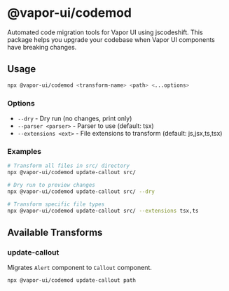 # @vapor-ui/codemod

Automated code migration tools for Vapor UI using jscodeshift. This package helps you upgrade your codebase when Vapor UI components have breaking changes.

## Usage

```bash
npx @vapor-ui/codemod <transform-name> <path> <...options>
```

### Options

-   `--dry` - Dry run (no changes, print only)
-   `--parser <parser>` - Parser to use (default: tsx)
-   `--extensions <ext>` - File extensions to transform (default: js,jsx,ts,tsx)

### Examples

```bash
# Transform all files in src/ directory
npx @vapor-ui/codemod update-callout src/

# Dry run to preview changes
npx @vapor-ui/codemod update-callout src/ --dry

# Transform specific file types
npx @vapor-ui/codemod update-callout src/ --extensions tsx,ts
```

## Available Transforms

### update-callout

Migrates `Alert` component to `Callout` component.

```bash
npx @vapor-ui/codemod update-callout path
```
